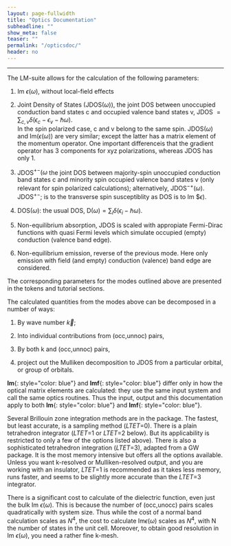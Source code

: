 ```yaml
---
layout: page-fullwidth
title: "Optics Documentation"
subheadline: ""
show_meta: false
teaser: ""
permalink: "/opticsdoc/"
header: no
---
```

_____________________________________________________________

The LM-suite allows for the calculation of the following parameters:

1.   Im $\epsilon(\omega)$, without local-field effects

2.   Joint Density of States (JDOS($\omega$)), the joint DOS between unoccupied conduction band states c and occupied valence band states v, JDOS $= \sum_{c,v}\delta (\epsilon_c−\epsilon_v−\hbar\omega)$.  
     In the spin polarized case, c and v belong to the same spin. JDOS($\omega$) and Im$(\epsilon(\omega))$ are very similar; except the latter has a matrix element of the momentum operator. One important differenceis that the gradient operator has 3 components for xyz polarizations, whereas JDOS has only 1.
	 
3.   JDOS$^{+−}(\omega$ the joint DOS between majority-spin unoccupied conduction band states c and minority spin occupied valence band states v (only relevant for spin polarized calculations); alternatively, JDOS$^{−+}(\omega$). JDOS$^{+−}$; is to the transverse spin susceptiblity as DOS is to Im $$\epsilon)$.

4.   DOS($\omega$): the usual DOS, D($\omega) = \sum_i\delta(\epsilon_i−\hbar\omega)$.

5.   Non-equilibrium absorption, JDOS is scaled with appropiate Fermi-Dirac functions with quasi Fermi levels which simulate occupied (empty) conduction (valence band edge).

6.   Non-equilibrium emission, reverse of the previous mode. Here only emission with field (and empty) conduction (valence) band edge are considered.

The corresponding parameters for the modes outlined above are presented in the tokens and tutorial sections.  

The calculated quantities from the modes above can be decomposed in a number of ways:

1.   By wave number $\vec{k}$;

2.   Into individual contributions from (occ,unnoc) pairs,

3.   By both k and (occ,unnoc) pairs,

4.   project out the Mulliken decomposition to JDOS from a particular orbital, or group of orbitals.

**lm**{: style="color: blue"} and **lmf**{: style="color: blue"} differ only in how the optical matrix elements are calculated: they use the same input system and call the same optics routines. Thus the input, output and this documentation apply to both **lm**{: style="color: blue"} and **lmf**{: style="color: blue"}.  

Several Brillouin zone integration methods are in the package. The fastest, but least accurate, is a sampling method (_LTET_=0). There is a plain tetrahedron integrator (_LTET_=1 or _LTET_=2 below). But its applicability is restricted to only a few of the options listed above). There is also a sophisticated tetrahedron integration (_LTET_=3), adapted from a GW package. It is the most memory intensive but offers all the options available. Unless you want k-resolved or Mulliken-resolved output, and you are working with an insulator, _LTET_=1 is recommended as it takes less memory, runs faster, and seems to be slightly more accurate than the _LTET_=3 integrator.  

There is a significant cost to calculate of the dielectric function, even just the bulk Im $\epsilon(\omega)$. This is because the number of (occ,unocc) pairs scales quadratically with system size. Thus while the cost of a normal band calculation scales as $N^4$, the cost to calculate Im$\epsilon(\omega)$ scales as $N^4$, with N the number of states in the unit cell. Moreover, to obtain good resolution in Im $\epsilon(\omega)$, you need a rather fine k-mesh.